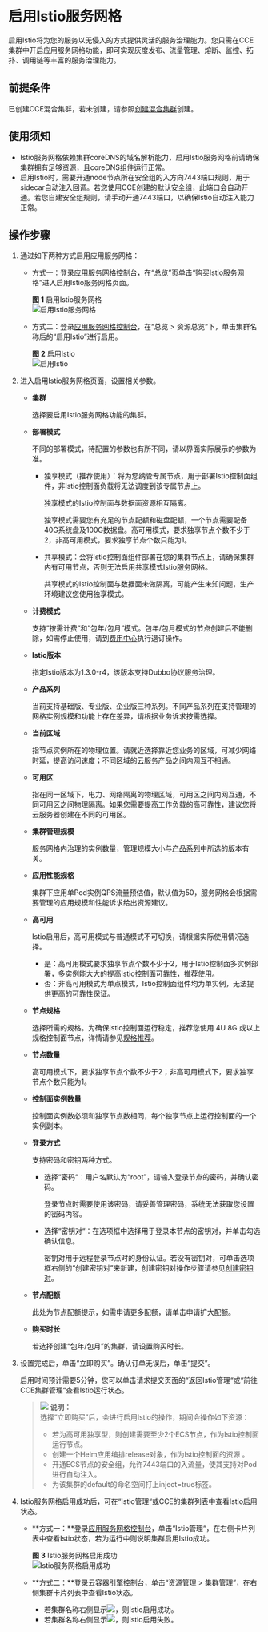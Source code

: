 # 启用Istio服务网格<a name="istio_01_0002"></a>

启用Istio将为您的服务以无侵入的方式提供灵活的服务治理能力。您只需在CCE集群中开启应用服务网格功能，即可实现灰度发布、流量管理、熔断、监控、拓扑、调用链等丰富的服务治理能力。

## 前提条件<a name="section04761337122018"></a>

已创建CCE混合集群，若未创建，请参照[创建混合集群](https://support.huaweicloud.com/usermanual-cce/cce_01_0028.html)创建。

## 使用须知<a name="section329739185"></a>

-   Istio服务网格依赖集群coreDNS的域名解析能力，启用Istio服务网格前请确保集群拥有足够资源，且coreDNS组件运行正常。
-   启用Istio时，需要开通node节点所在安全组的入方向7443端口规则，用于sidecar自动注入回调。若您使用CCE创建的默认安全组，此端口会自动开通。若您自建安全组规则，请手动开通7443端口，以确保Istio自动注入能力正常。

## 操作步骤<a name="section10250194182420"></a>

1.  通过如下两种方式启用应用服务网格：
    -   方式一：登录[应用服务网格控制台](https://console.huaweicloud.com/istio/?locale=zh-cn)，在“总览”页单击“购买Istio服务网格”进入启用Istio服务网格页面。

        **图 1**  启用Istio服务网格<a name="fig13191648194413"></a>  
        ![](figures/启用Istio服务网格.png "启用Istio服务网格")

    -   方式二：登录[应用服务网格控制台](https://console.huaweicloud.com/istio/?locale=zh-cn)，在“总览 \> 资源总览”下，单击集群名称后的“启用Istio”进行启用。

        **图 2**  启用Istio<a name="fig1328535717147"></a>  
        ![](figures/启用Istio.png "启用Istio")

2.  进入启用Istio服务网格页面，设置相关参数。
    -   **集群**

        选择要启用Istio服务网格功能的集群。

    -   **部署模式**

        不同的部署模式，待配置的参数也有所不同，请以界面实际展示的参数为准。

        -   独享模式（推荐使用）：将为您纳管专属节点，用于部署Istio控制面组件，非Istio控制面负载将无法调度到该专属节点上。

            独享模式的Istio控制面与数据面资源相互隔离。

            独享模式需要您有充足的节点配额和磁盘配额，一个节点需要配备40G系统盘及100G数据盘。高可用模式，要求独享节点个数不少于2，非高可用模式，要求独享节点个数只能为1。

        -   共享模式：会将Istio控制面组件部署在您的集群节点上，请确保集群内有可用节点，否则无法启用共享模式Istio服务网格。

            共享模式的Istio控制面与数据面未做隔离，可能产生未知问题，生产环境建议您使用独享模式。


    -   **计费模式**

        支持“按需计费“和“包年/包月“模式。包年/包月模式的节点创建后不能删除，如需停止使用，请到[费用中心](https://account.huaweicloud.com/usercenter/#/userindex/retreatManagement)执行退订操作。

    -   **Istio版本**

        指定Istio版本为1.3.0-r4，该版本支持Dubbo协议服务治理。

    -   <a name="li10988165115388"></a>**产品系列**

        当前支持基础版、专业版、企业版三种系列。不同产品系列在支持管理的网格实例规模和功能上存在差异，请根据业务诉求按需选择。

    -   **当前区域**

        指节点实例所在的物理位置。请就近选择靠近您业务的区域，可减少网络时延，提高访问速度；不同区域的云服务产品之间内网互不相通。

    -   **可用区**

        指在同一区域下，电力、网络隔离的物理区域，可用区之间内网互通，不同可用区之间物理隔离。如果您需要提高工作负载的高可靠性，建议您将云服务器创建在不同的可用区。

    -   **集群管理规模**

        服务网格内治理的实例数量，管理规模大小与[产品系列](#li10988165115388)中所选的版本有关。

    -   **应用性能规格**

        集群下应用单Pod实例QPS流量预估值，默认值为50，服务网格会根据需要管理的应用规模和性能诉求给出资源建议。

    -   **高可用**

        Istio启用后，高可用模式与普通模式不可切换，请根据实际使用情况选择。

        -   是：高可用模式要求独享节点个数不少于2，用于Istio控制面多实例部署，多实例能大大的提高Istio控制面可靠性，推荐使用。
        -   否：非高可用模式为单点模式，Istio控制面组件均为单实例，无法提供更高的可靠性保证。

    -   **节点规格**

        选择所需的规格。为确保Istio控制面运行稳定，推荐您使用 4U 8G 或以上规格控制面节点，详情请参见[规格推荐](https://support.huaweicloud.com/productdesc-istio/istio_productdesc_0006.html)。

    -   **节点数量**

        高可用模式下，要求独享节点个数不少于2；非高可用模式下，要求独享节点个数只能为1。

    -   **控制面实例数量**

        控制面实例数必须和独享节点数相同，每个独享节点上运行控制面的一个实例副本。

    -   **登录方式**

        支持密码和密钥两种方式。

        -   选择“密码“：用户名默认为“root”，请输入登录节点的密码，并确认密码。

            登录节点时需要使用该密码，请妥善管理密码，系统无法获取您设置的密码内容。

        -   选择“密钥对“：在选项框中选择用于登录本节点的密钥对，并单击勾选确认信息。

            密钥对用于远程登录节点时的身份认证。若没有密钥对，可单击选项框右侧的“创建密钥对”来新建，创建密钥对操作步骤请参见[创建密钥对](https://support.huaweicloud.com/usermanual-ecs/zh-cn_topic_0014250631.html)。

    -   **节点配额**

        此处为节点配额提示，如需申请更多配额，请单击申请扩大配额。

    -   **购买时长**

        若选择创建“包年/包月”的集群，请设置购买时长。

3.  设置完成后，单击“立即购买”。确认订单无误后，单击“提交”。

    启用时间预计需要5分钟，您可以单击请求提交页面的“返回Istio管理“或“前往CCE集群管理“查看Istio运行状态。

    >![](public_sys-resources/icon-note.gif) **说明：**   
    >选择“立即购买”后，会进行启用Istio的操作，期间会操作如下资源：  
    >-   若为高可用独享型，则创建需要至少2个ECS节点，作为Istio控制面运行节点。  
    >-   创建一个Helm应用编排release对象，作为Istio控制面的资源 。  
    >-   开通ECS节点的安全组，允许7443端口的入流量，使其支持对Pod进行自动注入。  
    >-   为该集群的default的命名空间打上inject=true标签。  

4.  Istio服务网格启用成功后，可在“Istio管理“或CCE的集群列表中查看Istio启用状态。
    -   **方式一：**登录[应用服务网格控制台](https://console.huaweicloud.com/istio/?locale=zh-cn)，单击“Istio管理“，在右侧卡片列表中查看Istio状态，若为运行中则说明集群启用Istio成功。

        **图 3**  Istio服务网格启用成功<a name="fig93042151399"></a>  
        ![](figures/Istio服务网格启用成功.png "Istio服务网格启用成功")

    -   **方式二：**登录[云容器引擎](https://console.huaweicloud.com/cce2.0/?locale=zh-cn)控制台，单击“资源管理 \> 集群管理”，在右侧集群卡片列表中查看Istio状态。
        -   若集群名称右侧显示![](figures/icon-Istio-l.png)，则Istio启用成功。
        -   若集群名称右侧显示![](figures/icon-Istio-h.png)，则Istio启用失败。



